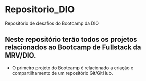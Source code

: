 # Repositorio_DIO
Repositório de desafios do Bootcamp da DIO

## Neste repositório terão todos os projetos relacionados ao Bootcamp de Fullstack da MRV/DIO.
- O primeiro projeto do Bootcamp é relacionado a criação e compartilhamento de um repositório Git/GitHub.

